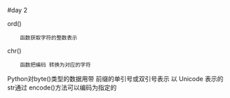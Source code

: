 #day 2

ord()

```
    函数获取字符的整数表示
```

chr()

```
    函数把编码 转换为对应的字符   
```

Python对byte()类型的数据用带 前缀的单引号或双引号表示
以 Unicode 表示的 str通过 encode()方法可以编码为指定的 